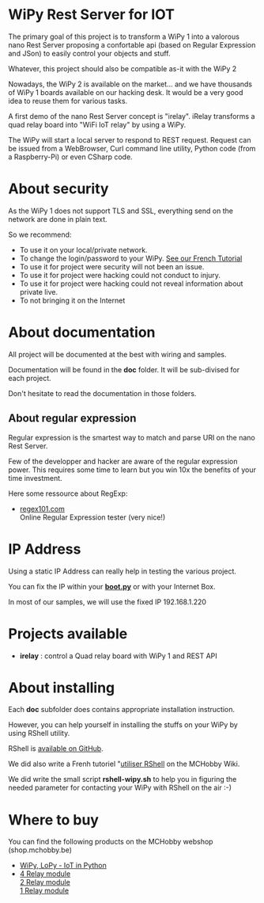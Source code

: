 # WiPy Rest Server for IOT

The primary goal of this project is to transform a WiPy 1 into a valorous nano Rest Server proposing a confortable api (based on Regular Expression and JSon) to easily control your objects and stuff.

Whatever, this project should also be compatible as-it with the WiPy 2

Nowadays, the WiPy 2 is available on the market... and we have thousands of WiPy 1 boards available on our hacking desk. 
It would be a very good idea to reuse them for various tasks. 

A first demo of the nano Rest Server concept is "irelay". iRelay transforms a quad relay board into "WiFi IoT relay" by using a WiPy.

The WiPy will start a local server to respond to REST request. Request can be issued from a WebBrowser, Curl command line utility, Python code (from a Raspberry-Pi) or even CSharp code.

# About security
As the WiPy 1 does not support TLS and SSL, everything send on the network are done in plain text.

So we recommend:
* To use it on your local/private network.
* To change the login/password to your WiPy. [See our French Tutorial](https://wiki.mchobby.be/index.php?title=Hack-wipy-wlan)
* To use it for project were security will not been an issue.
* To use it for project were hacking could not conduct to injury.
* To use it for project were hacking could not reveal information about private live.
* To not bringing it on the Internet  

# About documentation
All project will be documented at the best with wiring and samples.

Documentation will be found in the __doc__ folder. It will be sub-divised for each project.

Don't hesitate to read the documentation in those folders.

## About regular expression

Regular expression is the smartest way to match and parse URI on the nano Rest Server.

Few of the developper and hacker are aware of the regular expression power. This requires some time to learn but you win 10x the benefits of your time investment.

Here some ressource about RegExp:
* [regex101.com](https://regex101.com/)<br />Online Regular Expression tester (very nice!) 

# IP Address
Using a static IP Address can really help in testing the various project.

You can fix the IP within your [__boot.py__](https://wiki.mchobby.be/index.php?title=Hack-wipy-wlan) or with your Internet Box.

In most of our samples, we will use the fixed IP 192.168.1.220   

# Projects available
* __irelay__ : control a Quad relay board with WiPy 1 and REST API

# About installing
Each __doc__ subfolder does contains appropriate installation instruction.

However, you can help yourself in installing the stuffs on your WiPy by using RShell utility.

RShell is [available on GitHub](https://github.com/dhylands/rshell).

We did also write a Frenh tutoriel "[utiliser RShell](https://wiki.mchobby.be/index.php?title=MicroPython-Hack-RShell) on the MCHobby Wiki. 

We did write the small script __rshell-wipy.sh__ to help you in figuring the needed parameter for contacting your WiPy with RShell on the air :-)

# Where to buy
You can find the following products on the MCHobby webshop (shop.mchobby.be)
* [WiPy, LoPy - IoT in Python](https://shop.mchobby.be/68-wipylopy-iot-en-python)
* [4 Relay module](https://shop.mchobby.be/breakout/632-module-quatre-relais-3232100006324.html)<br />[2 Relay module](https://shop.mchobby.be/breakout/507-module-deux-relais-3232100005075-pololu.html)<br />[1 Relay module](https://shop.mchobby.be/breakout/107-module-relais-3232100001077-pololu.html)
